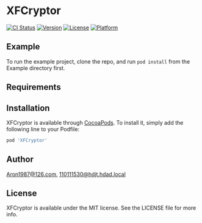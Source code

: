 # XFCryptor

[![CI Status](https://img.shields.io/travis/Aron1987@126.com/XFCryptor.svg?style=flat)](https://travis-ci.org/Aron1987@126.com/XFCryptor)
[![Version](https://img.shields.io/cocoapods/v/XFCryptor.svg?style=flat)](https://cocoapods.org/pods/XFCryptor)
[![License](https://img.shields.io/cocoapods/l/XFCryptor.svg?style=flat)](https://cocoapods.org/pods/XFCryptor)
[![Platform](https://img.shields.io/cocoapods/p/XFCryptor.svg?style=flat)](https://cocoapods.org/pods/XFCryptor)

## Example

To run the example project, clone the repo, and run `pod install` from the Example directory first.

## Requirements

## Installation

XFCryptor is available through [CocoaPods](https://cocoapods.org). To install
it, simply add the following line to your Podfile:

```ruby
pod 'XFCryptor'
```

## Author

Aron1987@126.com, 110111530@hdjt.hdad.local

## License

XFCryptor is available under the MIT license. See the LICENSE file for more info.
